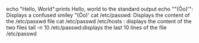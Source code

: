 echo "Hello, World":prints Hello, world to the standard output
echo "\"(Ôo)'": Displays a confused smiley "(Ôo)'
cat /etc/passwd: Displays the content of the /etc/passwd file
cat /etc/passwd /etc/hosts : displays the content of the two files
tail -n 10 /etc/passwd:displays the last 10 lines of the file /etc/passwd

